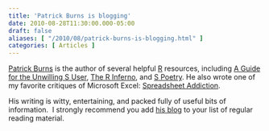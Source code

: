 ```yaml
---
title: 'Patrick Burns is blogging'
date: 2010-08-28T11:30:00.000-05:00
draft: false
aliases: [ "/2010/08/patrick-burns-is-blogging.html" ]
categories: [ Articles ]
---
```


[Patrick Burns](http://www.burns-stat.com/) is the author of several helpful [R](http://www.r-project.org/) resources, including [A Guide for the Unwilling S User](http://www.burns-stat.com/pages/Tutor/unwilling_S.pdf), [The R Inferno](http://www.burns-stat.com/pages/Tutor/R_inferno.pdf), and [S Poetry](http://www.burns-stat.com/pages/spoetry.html). He also wrote one of my favorite critiques of Microsoft Excel: [Spreadsheet Addiction](http://www.burns-stat.com/pages/Tutor/spreadsheet_addiction.html).  
  
His writing is witty, entertaining, and packed fully of useful bits of information.  I strongly recommend you add [his blog](http://www.portfolioprobe.com/blog) to your list of regular reading material.